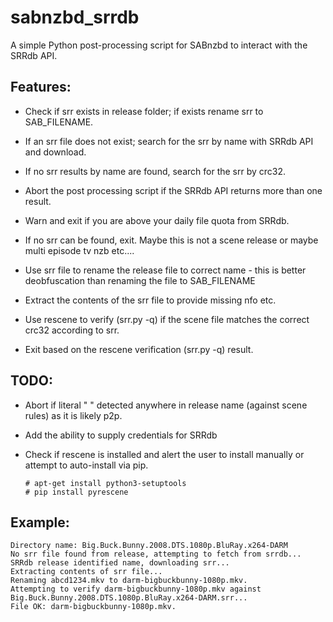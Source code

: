 # sabnzbd_srrdb
A simple Python post-processing script for SABnzbd to interact with the SRRdb API.

## Features:

- Check if srr exists in release folder; if exists rename srr to SAB_FILENAME.

- If an srr file does not exist; search for the srr by name with SRRdb API and download.

- If no srr results by name are found, search for the srr by crc32.

- Abort the post processing script if the SRRdb API returns more than one result.

- Warn and exit if you are above your daily file quota from SRRdb.

- If no srr can be found, exit. Maybe this is not a scene release or maybe multi episode tv nzb etc....

- Use srr file to rename the release file to correct name - this is better deobfuscation than renaming the file to SAB_FILENAME

- Extract the contents of the srr file to provide missing nfo etc.

- Use rescene to verify (srr.py -q) if the scene file matches the correct crc32 according to srr.

- Exit based on the rescene verification (srr.py -q) result.



## TODO:
- Abort if literal " " detected anywhere in release name (against scene rules) as it is likely p2p.

- Add the ability to supply credentials for SRRdb

- Check if rescene is installed and alert the user to install manually or attempt to auto-install via pip.

  ```
  # apt-get install python3-setuptools
  # pip install pyrescene
  ```

## Example:
```
Directory name: Big.Buck.Bunny.2008.DTS.1080p.BluRay.x264-DARM
No srr file found from release, attempting to fetch from srrdb...
SRRdb release identified name, downloading srr...
Extracting contents of srr file...
Renaming abcd1234.mkv to darm-bigbuckbunny-1080p.mkv.
Attempting to verify darm-bigbuckbunny-1080p.mkv against Big.Buck.Bunny.2008.DTS.1080p.BluRay.x264-DARM.srr...
File OK: darm-bigbuckbunny-1080p.mkv.
```
